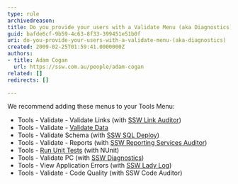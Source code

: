 ```yaml
---
type: rule
archivedreason: 
title: Do you provide your users with a Validate Menu (aka Diagnostics)?
guid: bafde6cf-9b59-4c63-8f33-399451e51b0f
uri: do-you-provide-your-users-with-a-validate-menu-(aka-diagnostics)
created: 2009-02-25T01:59:41.0000000Z
authors:
- title: Adam Cogan
  url: https://ssw.com.au/people/adam-cogan
related: []
redirects: []

---
```


We recommend adding these menus to your Tools Menu:

* Tools - Validate - Validate Links (with [SSW Link Auditor](http&#58;//www.ssw.com.au/ssw/LinkAuditor))
* Tools - Validate - [Validate Data](http&#58;//www.ssw.com.au/ssw/Standards/Rules/RulestoBetterInterfaces-Windows-Applications.aspx#ValidateData)
* Tools - Validate Schema (with [SSW SQL Deploy](http&#58;//www.ssw.com.au/ssw/SQLDeploy/Default.aspx))
* Tools - Validate - Reports (with [SSW Reporting Services Auditor](http&#58;//www.ssw.com.au/ssw/SQLReportingServicesAuditor/Default.aspx))
* Tools - [Run Unit Tests](http&#58;//www.ssw.com.au/ssw/Standards/Rules/rulestobetterwindowsforms.aspx#UnitTests) (with NUnit)
* Tools - Validate PC (with [SSW Diagnostics](http&#58;//www.ssw.com.au/ssw/Diagnostics/Default.aspx))
* Tools - View Application Errors (with [SSW Lady Log](http&#58;//www.ssw.com.au/ssw/NetToolKit/04ExceptionReporter.aspx))
* Tools - Validate - Code Quality (with SSW Code Auditor)


<!--endintro-->

